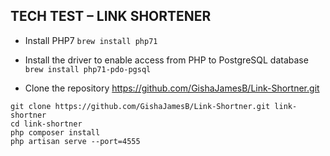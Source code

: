 ## TECH TEST – LINK SHORTENER

- Install PHP7
`brew install php71`

- Install the driver to enable access from PHP to PostgreSQL database
`brew install php71-pdo-pgsql`

- Clone the repository https://github.com/GishaJamesB/Link-Shortner.git

```
git clone https://github.com/GishaJamesB/Link-Shortner.git link-shortner
cd link-shortner
php composer install
php artisan serve --port=4555
```
